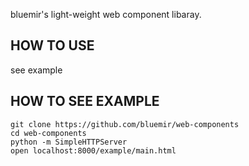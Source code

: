bluemir's light-weight web component libaray.


## HOW TO USE

see example

## HOW TO SEE EXAMPLE

```
git clone https://github.com/bluemir/web-components
cd web-components
python -m SimpleHTTPServer
open localhost:8000/example/main.html
```
